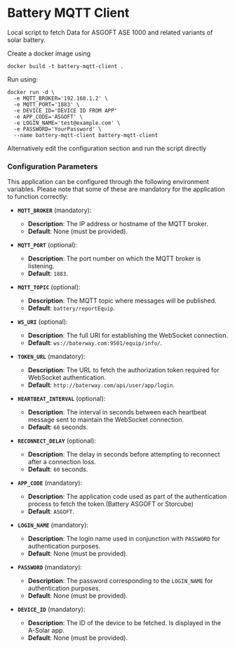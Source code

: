 # Battery MQTT Client
Local script to fetch Data for ASGOFT ASE 1000 and related variants of solar battery.

Create a docker image using
```
docker build -t battery-mqtt-client .
```

Run using:
```
docker run -d \
  -e MQTT_BROKER='192.168.1.2' \
  -e MQTT_PORT='1883' \
  -e DEVICE_ID='DEVICE ID FROM APP'
  -e APP_CODE='ASGOFT' \
  -e LOGIN_NAME='test@example.com' \
  -e PASSWORD='YourPassword' \
  --name battery-mqtt-client battery-mqtt-client
```

Alternatively edit the configuration section and run the script directly 

### Configuration Parameters

This application can be configured through the following environment variables. Please note that some of these are mandatory for the application to function correctly:

- **`MQTT_BROKER`** (mandatory): 
  - **Description**: The IP address or hostname of the MQTT broker.
  - **Default**: None (must be provided).

- **`MQTT_PORT`** (optional): 
  - **Description**: The port number on which the MQTT broker is listening.
  - **Default**: `1883`.

- **`MQTT_TOPIC`** (optional): 
  - **Description**: The MQTT topic where messages will be published.
  - **Default**: `battery/reportEquip`.

- **`WS_URI`** (optional): 
  - **Description**: The full URI for establishing the WebSocket connection.
  - **Default**: `ws://baterway.com:9501/equip/info/`.

- **`TOKEN_URL`** (mandatory): 
  - **Description**: The URL to fetch the authorization token required for WebSocket authentication.
  - **Default**: `http://baterway.com/api/user/app/login`.

- **`HEARTBEAT_INTERVAL`** (optional): 
  - **Description**: The interval in seconds between each heartbeat message sent to maintain the WebSocket connection.
  - **Default**: `60` seconds.

- **`RECONNECT_DELAY`** (optional): 
  - **Description**: The delay in seconds before attempting to reconnect after a connection loss.
  - **Default**: `60` seconds.

- **`APP_CODE`** (mandatory): 
  - **Description**: The application code used as part of the authentication process to fetch the token.(Battery ASGOFT or Storcube)
  - **Default**: `ASGOFT`.

- **`LOGIN_NAME`** (mandatory): 
  - **Description**: The login name used in conjunction with `PASSWORD` for authentication purposes.
  - **Default**: None (must be provided).

- **`PASSWORD`** (mandatory): 
  - **Description**: The password corresponding to the `LOGIN_NAME` for authentication purposes.
  - **Default**: None (must be provided).

- **`DEVICE_ID`** (mandatory): 
  - **Description**: The ID of the device to be fetched. Is displayed in the A-Solar app.
  - **Default**: None (must be provided).


